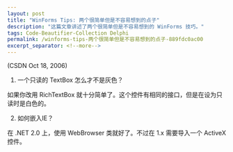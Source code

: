 ```yaml
---
layout: post
title: "WinForms Tips: 两个很简单但是不容易想到的点子"
description: "这篇文章讲述了两个很简单但是不容易想到的 WinForms 技巧。"
tags: Code-Beautifier-Collection Delphi
permalink: /winforms-tips-两个很简单但是不容易想到的点子-889fdc0ac00
excerpt_separator: <!--more-->
---
```

(CSDN Oct 18, 2006)

1. 一个只读的 TextBox 怎么才不是灰色？

如果你改用 RichTextBox 就十分简单了。这个控件有相同的接口，但是在设为只读时是白色的。

2. 如何嵌入IE？

在 .NET 2.0 上，使用 WebBrowser 类就好了。不过在 1.x 需要导入一个 ActiveX 控件。
<!--more-->